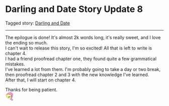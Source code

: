 # Darling and Date Story Update 8

Tagged story: [Darling and Date](https://www.fimfiction.net/story/539654/darling-and-date)

***

The epilogue is done! It's almost 2k words long, it's really sweet, and I love the ending so much.  
I can't wait to release this story, I'm so excited! All that is left to write is chapter 4.  
I had a friend proofread chapter one, they found quite a few grammatical mistakes.  
I've learned a lot from them. I'm probably going to take a day or two break, then proofread chapter 2 and 3 with the new knowledge I've learned.  
After that, I will start on chapter 4.

Thanks for being patient.  
![:yay:](../../../ponies/emotes/yay.png)
